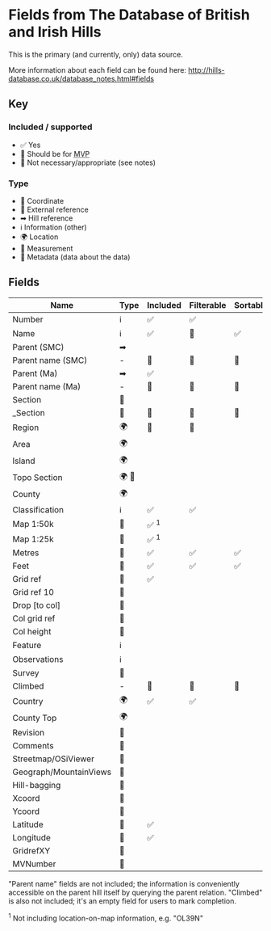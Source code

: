 # Fields from The Database of British and Irish Hills

This is the primary (and currently, only) data source.

More information about each field can be found here: http://hills-database.co.uk/database_notes.html#fields

## Key

### Included / supported

- ✅ Yes
- 🙏 Should be for <abbr title="Minimum Viable Product">MVP</abbr>
- 🚫 Not necessary/appropriate (see notes)

### Type

- 📌 Coordinate
- 🔗 External reference
- ➡ Hill reference
- ℹ️ Information (other)
- 🌍 Location
- 📏 Measurement
- 📝 Metadata (data about the data)

## Fields

| Name                   | Type  | Included        | Filterable | Sortable |
| ---------------------- | ----- | --------------- | ---------- | -------- |
| Number                 | ℹ️    | ✅              | ✅         |
| Name                   | ℹ️    | ✅              | 🙏         | ✅       |
| Parent (SMC)           | ➡     |                 |
| Parent name (SMC)      | -     | 🚫              | 🚫         | 🚫       |
| Parent (Ma)            | ➡     | ✅              |
| Parent name (Ma)       | -     | 🚫              | 🚫         | 🚫       |
| Section                | 🔗    |                 |
| \_Section              | 🔗    | 🚫              | 🚫         | 🚫       |
| Region                 | 🌍    | 🙏              | 🙏         |
| Area                   | 🌍    |                 |            |
| Island                 | 🌍    |                 |
| Topo Section           | 🌍 🔗 |                 |
| County                 | 🌍    |                 |
| Classification         | ℹ️    | ✅              | ✅         |
| Map 1:50k              | 🔗    | ✅ <sup>1</sup> |
| Map 1:25k              | 🔗    | ✅ <sup>1</sup> |
| Metres                 | 📏    | ✅              | ✅         | ✅       |
| Feet                   | 📏    | ✅              | ✅         | ✅       |
| Grid ref               | 📌    | ✅              |
| Grid ref 10            | 📌    |                 |
| Drop [to col]          | 📏    |                 |
| Col grid ref           | 📌    |                 |
| Col height             | 📏    |                 |
| Feature                | ℹ️    |                 |
| Observations           | ℹ️    |                 |
| Survey                 | 📝    |                 |
| Climbed                | -     | 🚫              | 🚫         | 🚫       |
| Country                | 🌍    | ✅              | ✅         |
| County Top             | 🌍    |                 |
| Revision               | 📝    |                 |
| Comments               | 📝    |                 |
| Streetmap/OSiViewer    | 🔗    |                 |
| Geograph/MountainViews | 🔗    |                 |
| Hill-bagging           | 🔗    |                 |
| Xcoord                 | 📌    |                 |
| Ycoord                 | 📌    |                 |
| Latitude               | 📌    | ✅              |
| Longitude              | 📌    | ✅              |
| GridrefXY              | 📌    |                 |
| MVNumber               | 🔗    |                 |

"Parent name" fields are not included; the information is conveniently accessible on the parent hill itself by querying the parent relation. "Climbed" is also not included; it's an empty field for users to mark completion.

<sup>1</sup> Not including location-on-map information, e.g. "OL39N"

